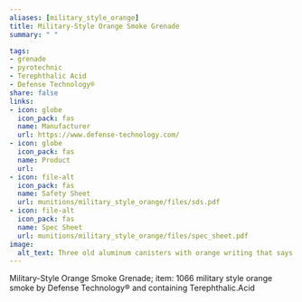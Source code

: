 ```yaml
--- 
aliases: [military_style_orange] 
title: Military-Style Orange Smoke Grenade 
summary: " " 

tags:  
- grenade 
- pyrotechnic 
- Terephthalic Acid 
- Defense Technology® 
share: false 
links:  
- icon: globe 
  icon_pack: fas 
  name: Manufacturer 
  url: https://www.defense-technology.com/ 
- icon: globe 
  icon_pack: fas 
  name: Product 
  url:  
- icon: file-alt  
  icon_pack: fas 
  name: Safety Sheet 
  url: munitions/military_style_orange/files/sds.pdf 
- icon: file-alt  
  icon_pack: fas 
  name: Spec Sheet 
  url: munitions/military_style_orange/files/spec_sheet.pdf 
image: 
  alt_text: Three old aluminum canisters with orange writing that says `CM Military Style Orange Smoke Defense Technology` are pictured. The each retain their black plastic trigger mechanisms but no fuse rings. They are over 5 inch long aluminum metal cylanders with a lipped lid securing the fuse plug, which has been smoothly crimped the the cylinder's body. The canisters pictured are damaged, dented, and it appears one has been run over. 
---
```

Military-Style Orange Smoke Grenade; item: 1066 military style orange smoke  by Defense Technology® and containing Terephthalic.Acid
